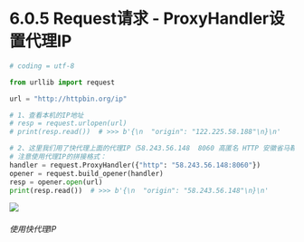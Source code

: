 # 6.0.5 Request请求 - ProxyHandler设置代理IP


```python
# coding = utf-8

from urllib import request

url = "http://httpbin.org/ip"

# 1、查看本机的IP地址
# resp = request.urlopen(url)
# print(resp.read())  # >>> b'{\n  "origin": "122.225.58.188"\n}\n'

# 2、这里我们用了快代理上面的代理IP（58.243.56.148	8060 高匿名 HTTP 安徽省马鞍山市 联通 1秒）
# 注意使用代理IP的拼接格式：
handler = request.ProxyHandler({"http": "58.243.56.148:8060"})
opener = request.build_opener(handler)
resp = opener.open(url)
print(resp.read())  # >>> b'{\n  "origin": "58.243.56.148"\n}\n'
```
![](https://upload-images.jianshu.io/upload_images/1086206-64cb804cfa78b915.png?imageMogr2/auto-orient/strip%7CimageView2/2/w/1240#width=)
###### [](#gd25ng)使用快代理IP

